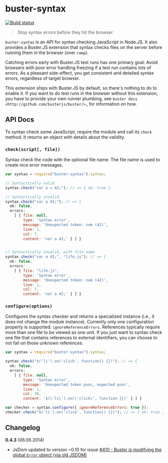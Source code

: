 # buster-syntax

[![Build status](https://secure.travis-ci.org/busterjs/buster-syntax.png?branch=master)](http://travis-ci.org/busterjs/buster-syntax)

> Stop syntax errors before they hit the browser

`buster-syntax` is an API for syntax checking JavaScript in Node.JS. It also
provides a Buster.JS extension that syntax checks files on the server before
running them in the browser (over `ramp`).

Catching errors early with Buster.JS test runs has one primary goal: Avoid
browsers with poor error handling freezing if a test run contains lots of
errors. As a pleasant side-effect, you get consistent and detailed syntax
errors, regardless of target browser.

This extension ships with Buster.JS by default, so there's nothing to do to
enable it. If you want to do test runs in the browser without this extension,
you have to provide your own runner plumbing, see `buster docs
<http://github.com/busterjs/buster/>`_ for information on how.


## API Docs

To syntax check some JavaScript, require the module and call its `check`
method. It returns an object with details about the validity.


### `check(script[, file])`

Syntax check the code with the optional file name. The file name is used to
create nice error messages.

```javascript
var syntax = require("buster-syntax").syntax;

// Syntactically valid
syntax.check("var a = 42;"); // => { ok: true }

// Syntactically invalid
syntax.check("var a 42;"); // => {
  ok: false,
  errors:
    [ { file: null,
        type: 'Syntax error',
        message: 'Unexpected token: num (42)',
        line: 1,
        col: 7,
        content: 'var a 42;' } ] }


// Syntactically invalid, with file name
syntax.check("var a 42;", "life.js"); // => {
  ok: false,
  errors:
    [ { file: "life.js",
        type: 'Syntax error',
        message: 'Unexpected token: num (42)',
        line: 1,
        col: 7,
        content: 'var a 42;' } ] }
```        


### `configure(options)`

Configures the syntax checker and returns a specialized instance (i.e., it does
not change the module instance). Currently only one configuration property is
supported: `ignoreReferenceErrors`. References typically require more than one
file to be viewed as one unit. If you just want to syntax check one file that
contains references to external identifiers, you can choose to not fail on those
unknown references.

```javascript
var syntax = require("buster-syntax").syntax;

syntax.check("$('li').on('click', function() {})"); // => {
  ok: false,
  errors:
    [ { file: null,
        type: 'Syntax error',
        message: 'Unexpected token punc, expected punc',
        line: 1,
        col: 30,
        content: '$(\'li\').on(\'click\', function {})' } ] }

var checker = syntax.configure({ ignoreReferenceErrors: true });
checker.check("$('li').on('click', function() {})"); // => { ok: true }
```


## Changelog

**0.4.3** (06.06.2014)

* JsDom updated to version ~0.10 for issue [#410 - Buster is modifying the global `Error` object (via old JSDOM)](https://github.com/busterjs/buster/issues/410)
